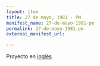 ```yaml
---
layout: item
title: 27 de mayo, 1981 - PM
manifest_name: 27-de-mayo-1981-pm
permalink: 27-de-mayo-1981-pm
external_manifest_url: 

---
```

<!-- Add an essay or interpretive material below this line,
using HTML or markdown.  Do not modify this file above this line -->
Proyecto en <a href="https://radiovenceremos.github.io/radio-venceremos-english-1/May-27-1981-PM">inglés</a>
<br>
